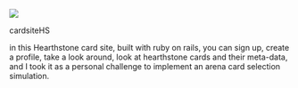 <a href="https://codeclimate.com/github/toliveanddie/cardsiteHS"><img src="https://codeclimate.com/github/toliveanddie/cardsiteHS/badges/gpa.svg" /></a>

cardsiteHS

in this Hearthstone card site, built with ruby on rails,
you can sign up,
create a profile,
take a look around,
look at hearthstone cards and their meta-data,
and I took it as a personal challenge to implement an arena card selection simulation.